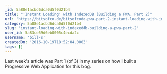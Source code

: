 ```yaml
---
_id: 5a88e1acbd6dca0d5f0d21b4
title: "'Instant Loading' with IndexedDB (Building a PWA, Part 2)"
url: 'https://bitsofco.de/bitsofcode-pwa-part-2-instant-loading-with-indexeddb/'
category: 5a88e1acbd6dca0d5f0d21b4
slug: 'instant-loading-with-indexeddb-building-a-pwa-part-2'
user_id: 5a83ce59d6eb0005c4ecda2c
username: 'bill-s'
createdOn: '2016-10-19T18:52:04.000Z'
tags: []
---
```


Last week's article was Part 1 (of 3) in my series on how I built a Progressive Web Application for this blog.
